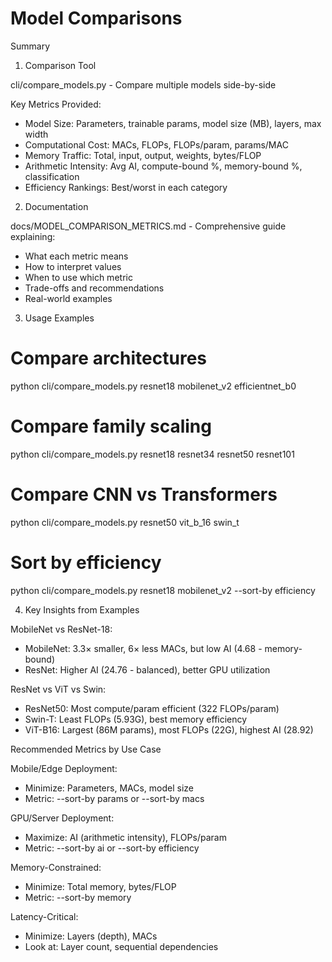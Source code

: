 # Model Comparisons

Summary

  1. Comparison Tool 

  cli/compare_models.py - Compare multiple models side-by-side

  Key Metrics Provided:
  - Model Size: Parameters, trainable params, model size (MB), layers, max width
  - Computational Cost: MACs, FLOPs, FLOPs/param, params/MAC
  - Memory Traffic: Total, input, output, weights, bytes/FLOP
  - Arithmetic Intensity: Avg AI, compute-bound %, memory-bound %, classification
  - Efficiency Rankings: Best/worst in each category

  2. Documentation 

  docs/MODEL_COMPARISON_METRICS.md - Comprehensive guide explaining:
  - What each metric means
  - How to interpret values
  - When to use which metric
  - Trade-offs and recommendations
  - Real-world examples

  3. Usage Examples

  # Compare architectures
  python cli/compare_models.py resnet18 mobilenet_v2 efficientnet_b0

  # Compare family scaling
  python cli/compare_models.py resnet18 resnet34 resnet50 resnet101

  # Compare CNN vs Transformers
  python cli/compare_models.py resnet50 vit_b_16 swin_t

  # Sort by efficiency
  python cli/compare_models.py resnet18 mobilenet_v2 --sort-by efficiency

  4. Key Insights from Examples

  MobileNet vs ResNet-18:
  - MobileNet: 3.3× smaller, 6× less MACs, but low AI (4.68 - memory-bound)
  - ResNet: Higher AI (24.76 - balanced), better GPU utilization

  ResNet vs ViT vs Swin:
  - ResNet50: Most compute/param efficient (322 FLOPs/param)
  - Swin-T: Least FLOPs (5.93G), best memory efficiency
  - ViT-B16: Largest (86M params), most FLOPs (22G), highest AI (28.92)

  Recommended Metrics by Use Case

  Mobile/Edge Deployment:
  - Minimize: Parameters, MACs, model size
  - Metric: --sort-by params or --sort-by macs

  GPU/Server Deployment:
  - Maximize: AI (arithmetic intensity), FLOPs/param
  - Metric: --sort-by ai or --sort-by efficiency

  Memory-Constrained:
  - Minimize: Total memory, bytes/FLOP
  - Metric: --sort-by memory

  Latency-Critical:
  - Minimize: Layers (depth), MACs
  - Look at: Layer count, sequential dependencies


